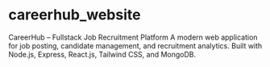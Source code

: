 # careerhub_website
CareerHub – Fullstack Job Recruitment Platform A modern web application for job posting, candidate management, and recruitment analytics. Built with Node.js, Express, React.js, Tailwind CSS, and MongoDB.
